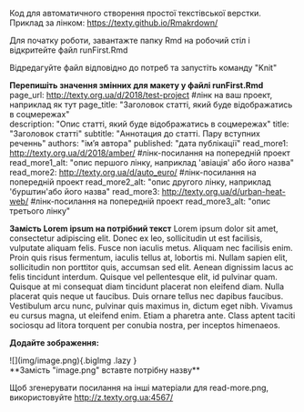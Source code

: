 Код для автоматичного створення простої текстівської верстки. Приклад за лінком: https://texty.github.io/Rmakrdown/

Для початку роботи, завантажте папку Rmd на робочий стіл і відкритейте файл runFirst.Rmd

Відредагуйте файл відповідно до потреб та запустіть команду "Knit"

**Перепишіть значення змінних для макету у файлі runFirst.Rmd**
page_url: http://texty.org.ua/d/2018/test-project #лінк на ваш проект, наприклад як тут
page_title: "Заголовок статті, який буде відображатись в соцмережах"  
description: "Опис статті, який буде відображатись в соцмережах"
title: "Заголовок статті"
subtitle: "Аннотация до статті. Пару вступних реченнь"
authors: "імʼя автора"
published: "дата публікації"
read_more1: http://texty.org.ua/d/2018/amber/ #лінк-посилання на попередній проект
read_more1_alt: "опис першого лінку, наприклад 'авіація' або його назва"
read_more2: http://texty.org.ua/d/auto_euro/ #лінк-посилання на попередній проект
read_more2_alt: "опис другого лінку, наприклад 'бурштин'або його назва"
read_more3: http://texty.org.ua/d/urban-heat-web/ #лінк-посилання на попередній проект
read_more3_alt: "опис третього лінку"

**Замість Lorem ipsum на потрібний текст**
Lorem ipsum dolor sit amet, consectetur adipiscing elit. Donec ex leo, sollicitudin ut est facilisis, vulputate aliquam felis. Fusce non iaculis metus. Aliquam nec facilisis enim. Proin quis risus fermentum, iaculis tellus at, lobortis mi. Nullam sapien elit, sollicitudin non porttitor quis, accumsan sed elit. Aenean dignissim lacus ac felis tincidunt interdum. Quisque vel pellentesque elit, id pulvinar quam. Quisque at mi consequat diam tincidunt placerat non eleifend diam. Nulla placerat quis neque ut faucibus. Duis ornare tellus nec dapibus faucibus. Vestibulum arcu nunc, pulvinar quis maximus in, dictum eget nibh. Vivamus eu cursus magna, ut eleifend enim. Etiam a pharetra ante. Class aptent taciti sociosqu ad litora torquent per conubia nostra, per inceptos himenaeos.

**Додайте зображення:**
<div class='bigImg'>
![](img/image.png){.bigImg .lazy } 
</div>
**Замість "image.png" вставте потрібну назву**


Щоб згенерувати посилання на інші матеріали для read-more.png, використовуйте http://z.texty.org.ua:4567/


